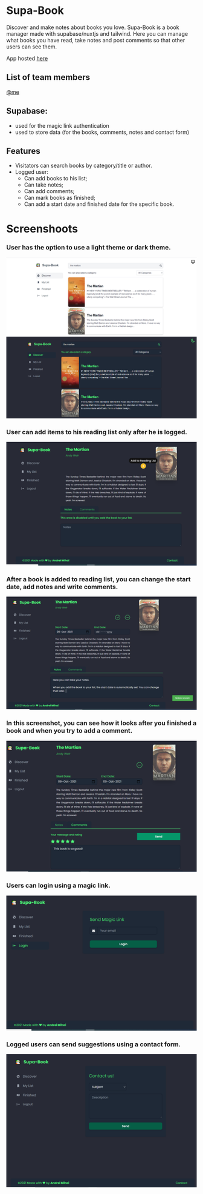 # Supa-Book

Discover and make notes about books you love. Supa-Book is a book manager made with supabase/nuxtjs and tailwind. Here you can manage what books you have read, take notes and post comments so that other users can see them.

App hosted [here](https://supa-book.netlify.app/)

## List of team members

[@me](https://twitter.com/MihaiAdrianAnd1)

## Supabase:

- used for the magic link authentication
- used to store data (for the books, comments, notes and contact form)

## Features

- Visitators can search books by category/title or author.
- Logged user:
  - Can add books to his list;
  - Can take notes;
  - Can add comments;
  - Can mark books as finished;
  - Can add a start date and finished date for the specific book.

# Screenshoots

### User has the option to use a light theme or dark theme.

![Light Theme](/screenshots/light-theme.PNG "light theme")
![Dark Theme](/screenshots/dark-theme.PNG "dark theme")

### User can add items to his reading list only after he is logged.

![Add to reading list](/screenshots/add-to-reading-list.PNG "reading list")

### After a book is added to reading list, you can change the start date, add notes and write comments.

![Book added to list](/screenshots/book-added-to-list.PNG "book added")

### In this screenshot, you can see how it looks after you finished a book and when you try to add a comment.

![Add comments](/screenshots/add-comment.PNG "add comments")

### Users can login using a magic link.

![Magic Link](/screenshots/magic-link-login.PNG "magic link")

### Logged users can send suggestions using a contact form.

![Contact](/screenshots/contact.PNG "contact")
